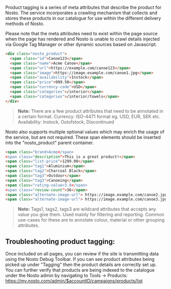Product tagging is a series of meta attributes that describe the product for Nosto. The service incorporates a crawling mechanism that collects and stores these products in our catalogue for use within the different delivery methods of Nosto. 

Please note that the meta attributes need to exist within the page source when the page has rendered and Nosto is unable to crawl details injected via Google Tag Manager or other dynamic sources based on Javascript.

```html
<div class="nosto_product"> 
  <span class="id">Canoe123</span>
  <span class="name">Acme Canoe</span>
  <span class="url">https://example.com/canoe123</span>
  <span class="image">https://image.example.com/canoe1.jpg</span>
  <span class="availability">Instock</span>
  <span class="price">999.50</span>
  <span class="currency-code">USD</span>
  <span class="categories">/interior</span>
  <span class="categories">/interior/towels</span>
</div>
```
> **Note:** There are a few product attributes that need to be annotated in a certain format.
> Currency: ISO-4471 format eg. USD, EUR, SEK etc.
> Availability: Instock, Outofstock, Discontinued

Nosto also supports multiple optional values which may enrich the usage of the service, but are not required. These span elements should be inserted into the "nosto_product" parent container.

```html
<span class="brand>Acme</span>
<span class="description">This is a great product!</span>
<span class="list-price">1299.00</span>
<span class="tag1">Aluminium</span>
<span class="tag2">Charcoal Black</span>
<span class="tag3">Outdoor</span>
<span class="tag3">Canoeing</span>
<span class="rating-value>3.8</span>
<span class="review-count">36</span>
<span class="alternate-image-url"> https://image.example.com/canoe2.jpg</span>
<span class="alternate-image-url"> https://image.example.com/canoe3.jpg</span>
```
>**Note:** Tags1, tags2, tags3 are wildcard attributes that accepts any value you give them. Used mainly for filtering and reporting. Common use-cases for these are to annotate colour, material or other grouping attributes.

## Troubleshooting product tagging:
Once included on all pages, you can review if the site is transmitting data using the Nosto Debug Toolbar. If you can see product attributes being picked up under "Tagging" then the product details are correctly set up. You can further verify that products are being indexed to the catalogue under the Nosto admin by navigating to Tools → Products: https://my.nosto.com/admin/$accountID/campaigns/products/list

 